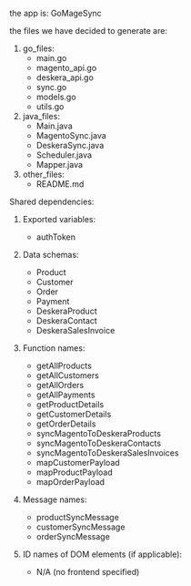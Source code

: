 the app is: GoMageSync

the files we have decided to generate are: 
1. go_files: 
   - main.go
   - magento_api.go
   - deskera_api.go
   - sync.go
   - models.go
   - utils.go
2. java_files:
   - Main.java
   - MagentoSync.java
   - DeskeraSync.java
   - Scheduler.java
   - Mapper.java
3. other_files:
   - README.md

Shared dependencies:

1. Exported variables:
   - authToken

2. Data schemas:
   - Product
   - Customer
   - Order
   - Payment
   - DeskeraProduct
   - DeskeraContact
   - DeskeraSalesInvoice

3. Function names:
   - getAllProducts
   - getAllCustomers
   - getAllOrders
   - getAllPayments
   - getProductDetails
   - getCustomerDetails
   - getOrderDetails
   - syncMagentoToDeskeraProducts
   - syncMagentoToDeskeraContacts
   - syncMagentoToDeskeraSalesInvoices
   - mapCustomerPayload
   - mapProductPayload
   - mapOrderPayload

4. Message names:
   - productSyncMessage
   - customerSyncMessage
   - orderSyncMessage

5. ID names of DOM elements (if applicable):
   - N/A (no frontend specified)
